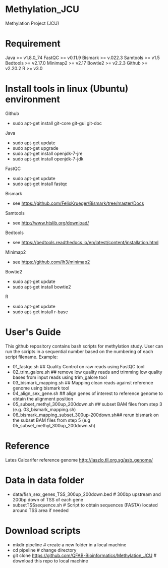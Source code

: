 # Methylation_JCU
Methylation Project (JCU)

# Requirement
Java >= v1.8.0_74
FastQC >= v0.11.9
Bismark >= v.022.3
Samtools >= v1.5
Bedtools >= v2.17.0
Minimap2 >= v2.17
Bowtie2 >= v2.2.3
Github >= v2.20.2 
R >= v3.0

# Install tools in linux (Ubuntu) environment 
Github 
  - sudo apt-get install git-core git-gui git-doc
  
Java
  - sudo apt-get update
  - sudo apt-get upgrade
  - sudo apt-get install openjdk-7-jre
  - sudo apt-get install openjdk-7-jdk

FastQC
  - sudo apt-get update
  - sudo apt-get install fastqc
  
Bismark 
  - see https://github.com/FelixKrueger/Bismark/tree/master/Docs

Samtools
  - see http://www.htslib.org/download/
  
Bedtools
  - see https://bedtools.readthedocs.io/en/latest/content/installation.html
  
Minimap2
  - see https://github.com/lh3/minimap2

Bowtie2
  - sudo apt-get update
  - sudo apt-get install bowtie2
  
R
  - sudo apt-get update
  - sudo apt-get install r-base
  
# User's Guide
This github repository contains bash scripts for methylation study. User can run the scripts in a sequential number based on the numbering of each script filename. Example:
  - 01_fastqc.sh                              ## Quality Control on raw reads using FastQC tool
  - 02_trim_galore.sh                         ## remove low quality reads and trimming low quality bases from input reads using trim_galore tool
  - 03_bismark_mapping.sh                     ## Mapping clean reads against reference genome using bismark tool
  - 04_align_sex_gene.sh                      ## align genes of interest to reference genome to obtain the alignment position
  - 05_subset_methyl_300up_200down.sh         ## subset BAM files from step 3 (e.g. 03_bismark_mapping.sh)
  - 06_bismark_mapping_subset_300up-200down.sh## rerun bismark on the subset BAM files from step 5 (e.g 05_subset_methyl_300up_200down.sh)
  
 # Reference
 Lates Calcarifer reference genome
 http://laszlo.tll.org.sg/asb_genome/
 
 # Data in data folder
   - data/fish_sex_genes_TSS_300up_200down.bed  # 300bp upstream and 200bp down of TSS of each gene
   - subsetTSSsequence.sh                       # Script to obtain sequences (FASTA) located around TSS area if needed
 
# Download scripts
  - mkdir pipeline                                                    # create a new folder in a local machine
  - cd pipeline                                                       # change directory
  - git clone https://github.com/QFAB-Bioinformatics/Methylation_JCU  # download this repo to local machine
